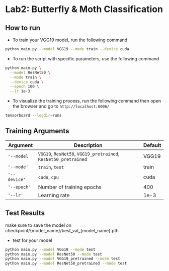 # Lab2:  Butterfly & Moth Classification

## How to run
* To train your VGG19 model, run the following command
```bash
python main.py --model VGG19 --mode train --device cuda
```
* To run the script with specific parameters, use the following command
```bash
python main.py \
  --model ResNet50 \
  --mode train \
  --device cuda \
  --epoch 100 \
  --lr 1e-3
```
* To visualize the training process, run the following command then open the browser and go to `http://localhost:6006/`
```bash
tensorboard --logdir=runs
```
## Training Arguments
|Argument|Description|Default|
|---|---|---|   
|`'--model`|`VGG19`, `ResNet50`, `VGG19_pretrained`, `ResNet50_pretrained`|VGG19|
|`'--mode'`|`train`, `test`|train|
|`'--device'`|`cuda`, `cpu`|cuda|
|`'--epoch'`|Number of training epochs|400|
|`'--lr'`|Learning rate|1e-3|
## Test Results
make sure to save the model on checkpoint/{model_name}/best_val_{model_name}.pth
* test for your model
```bash
python main.py --model VGG19 --mode test
python main.py --model ResNet50 --mode test
python main.py --model VGG19_pretrained --mode test
python main.py --model ResNet50_pretrained --mode test
```